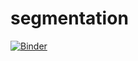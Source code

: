 # segmentation
[![Binder](https://mybinder.org/badge_logo.svg)](https://mybinder.org/v2/gh/Ouala-BJ/segmentation/main?filepath=clustering.ipynb)
